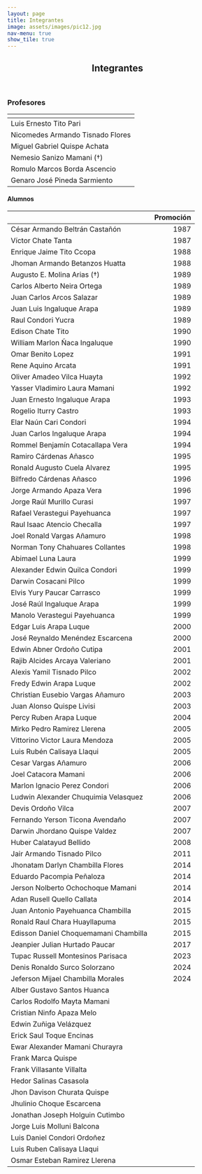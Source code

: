 ```yaml
---
layout: page
title: Integrantes
image: assets/images/pic12.jpg
nav-menu: true
show_tile: true
---
```


<!-- Main -->
<div id="main" class="alt">

<!-- One -->
<section id="one">
	<div class="inner">
		<header class="major">
			<h1>Integrantes</h1>
		</header>


<!-- Table -->
<h3>Profesores</h3>

<div class="table-wrapper">
	<table class="alt">
		<thead><tr><th></th>
		</tr></thead>
		<tbody><tr>
		<td>Luis Ernesto Tito Pari</td>
		</tr>
		<tr>
		<td>Nicomedes Armando Tisnado Flores</td>
		</tr>
		<tr>
		<td>Miguel Gabriel Quispe Achata</td>
		</tr>
		<tr>
		<td>Nemesio Sanizo Mamani (†)</td>
		</tr>
		<tr>
		<td>Romulo Marcos Borda Ascencio</td>
		</tr>
		<tr>
		<td>Genaro José Pineda Sarmiento</td>
		</tr>
		</tbody>
	</table>
</div>

<h4>Alumnos</h4>
<div class="table-wrapper">
	<table class="alt">
<thead><tr><th></th>
<th>Promoción</th>
</tr></thead>
<tbody>
<tr>
<td>César Armando Beltrán Castañón</td>
<td align="right">1987</td>
</tr>
<tr>
<td>Víctor Chate Tanta</td>
<td align="right">1987</td>
</tr>
<tr>
<td>Enrique Jaime Tito Ccopa</td>
<td align="right">1988</td>
</tr>
<tr>
<td>Jhoman Armando Betanzos Huatta</td>
<td align="right">1988</td>
</tr>
<tr>
<td>Augusto E. Molina Arias (†)</td>
<td align="right">1989</td>
</tr>
<tr>
<td>Carlos Alberto Neira Ortega</td>
<td align="right">1989</td>
</tr>
<tr>
<td>Juan Carlos Arcos Salazar</td>
<td align="right">1989</td>
</tr>
<tr>
<td>Juan Luis Ingaluque Arapa</td>
<td align="right">1989</td>
</tr>
<tr>
<td>Raul Condori Yucra</td>
<td align="right">1989</td>
</tr>
<tr>
<td>Edison Chate Tito</td>
<td align="right">1990</td>
</tr>
<tr>
<td>William Marlon Ñaca Ingaluque</td>
<td align="right">1990</td>
</tr>
<tr>
<td>Omar Benito Lopez</td>
<td align="right">1991</td>
</tr>
<tr>
<td>Rene Aquino Arcata</td>
<td align="right">1991</td>
</tr>
<tr>
<td>Oliver Amadeo Vilca Huayta</td>
<td align="right">1992</td>
</tr>
<tr>
<td>Yasser Vladimiro Laura Mamani</td>
<td align="right">1992</td>
</tr>
<tr>
<td>Juan Ernesto Ingaluque Arapa</td>
<td align="right">1993</td>
</tr>
<tr>
<td>Rogelio Iturry Castro</td>
<td align="right">1993</td>
</tr>
<tr>
<td>Elar Naún Cari Condori</td>
<td align="right">1994</td>
</tr>
<tr>
<td>Juan Carlos Ingaluque Arapa</td>
<td align="right">1994</td>
</tr>
<tr>
<td>Rommel Benjamín Cotacallapa Vera</td>
<td align="right">1994</td>
</tr>
<tr>
<td>Ramiro Cárdenas Añasco</td>
<td align="right">1995</td>
</tr>
<tr>
<td>Ronald Augusto Cuela Alvarez</td>
<td align="right">1995</td>
</tr>
<tr>
<td>Bilfredo Cárdenas Añasco</td>
<td align="right">1996</td>
</tr>
<tr>
<td>Jorge Armando Apaza Vera</td>
<td align="right">1996</td>
</tr>
<tr>
<td>Jorge Raúl Murillo Curasi</td>
<td align="right">1997</td>
</tr>
<tr>
<td>Rafael Verastegui Payehuanca</td>
<td align="right">1997</td>
</tr>
<tr>
<td>Raul Isaac Atencio Checalla</td>
<td align="right">1997</td>
</tr>
<tr>
<td>Joel Ronald Vargas Añamuro</td>
<td align="right">1998</td>
</tr>
<tr>
<td>Norman Tony Chahuares Collantes</td>
<td align="right">1998</td>
</tr>
<tr>
<td>Abimael Luna Laura</td>
<td align="right">1999</td>
</tr>
<tr>
<td>Alexander Edwin Quilca Condori</td>
<td align="right">1999</td>
</tr>
<tr>
<td>Darwin Cosacani Pilco</td>
<td align="right">1999</td>
</tr>
<tr>
<td>Elvis Yury Paucar Carrasco</td>
<td align="right">1999</td>
</tr>
<tr>
<td>José Raúl Ingaluque Arapa</td>
<td align="right">1999</td>
</tr>
<tr>
<td>Manolo Verastegui Payehuanca</td>
<td align="right">1999</td>
</tr>
<tr>
<td>Edgar Luis Arapa Luque</td>
<td align="right">2000</td>
</tr>
<tr>
<td>José Reynaldo Menéndez Escarcena</td>
<td align="right">2000</td>
</tr>
<tr>
<td>Edwin Abner Ordoño Cutipa</td>
<td align="right">2001</td>
</tr>
<tr>
<td>Rajib Alcides Arcaya Valeriano</td>
<td align="right">2001</td>
</tr>
<tr>
<td>Alexis Yamil Tisnado Pilco</td>
<td align="right">2002</td>
</tr>
<tr>
<td>Fredy Edwin Arapa Luque</td>
<td align="right">2002</td>
</tr>
<tr>
<td>Christian Eusebio Vargas Añamuro</td>
<td align="right">2003</td>
</tr>
<tr>
<td>Juan Alonso Quispe Livisi</td>
<td align="right">2003</td>
</tr>
<tr>
<td>Percy Ruben Arapa Luque</td>
<td align="right">2004</td>
</tr>
<tr>
<td>Mirko Pedro Ramirez Llerena</td>
<td align="right">2005</td>
</tr>
<tr>
<td>Vittorino Victor Laura Mendoza</td>
<td align="right">2005</td>
</tr>
<tr>
<td>Luis Rubén Calisaya Llaqui</td>
<td align="right">2005</td>
</tr>
<tr>
<td>Cesar Vargas Añamuro</td>
<td align="right">2006</td>
</tr>
<tr>
<td>Joel Catacora Mamani</td>
<td align="right">2006</td>
</tr>
<tr>
<td>Marlon Ignacio Perez Condori</td>
<td align="right">2006</td>
</tr>
<tr>
<td>Ludwin Alexander Chuquimia Velasquez</td>
<td align="right">2006</td>
</tr>
<tr>
<td>Devis Ordoño Vilca</td>
<td align="right">2007</td>
</tr>
<tr>
<td>Fernando Yerson Ticona Avendaño</td>
<td align="right">2007</td>
</tr>
<tr>
<td>Darwin Jhordano Quispe Valdez</td>
<td align="right">2007</td>
</tr>
<tr>
<td>Huber Calatayud Bellido</td>
<td align="right">2008</td>
</tr>
<tr>
<td>Jair Armando Tisnado Pilco</td>
<td align="right">2011</td>
</tr>
<tr>
<td>Jhonatam Darlyn Chambilla Flores</td>
<td align="right">2014</td>
</tr>
<tr>
<td>Eduardo Pacompia Peñaloza</td>
<td align="right">2014</td>
</tr>
<tr>
<td>Jerson Nolberto Ochochoque Mamani</td>
<td align="right">2014</td>
</tr>
<tr>
<td>Adan Rusell Quello Callata</td>
<td align="right">2014</td>
</tr>
<tr>
<td>Juan Antonio Payehuanca Chambilla</td>
<td align="right">2015</td>
</tr>
<tr>
<td>Ronald Raul Chara Huayllapuma</td>
<td align="right">2015</td>
</tr>
<tr>
<td>Edisson Daniel Choquemamani Chambilla</td>
<td align="right">2015</td>
</tr>
<tr>
<td>Jeanpier Julian Hurtado Paucar</td>
<td align="right">2017</td>
</tr>
<tr>
<td>Tupac Russell Montesinos Parisaca</td>
<td align="right">2023</td>
</tr>
<tr>
<td>Denis Ronaldo Surco Solorzano</td>
<td align="right">2024</td>
</tr>
<tr>
<td>Jeferson Mijael Chambilla Morales</td>
<td align="right">2024</td>
</tr>
<tr>
<td>Alber Gustavo Santos Huanca</td>
<td align="right"></td>
</tr>
<tr>
<td>Carlos Rodolfo Mayta Mamani</td>
<td align="right"></td>
</tr>
<tr>
<td>Cristian Ninfo Apaza Melo</td>
<td align="right"></td>
</tr>
<tr>
<td>Edwin Zuñiga Velázquez</td>
<td align="right"></td>
</tr>
<tr>
<td>Erick Saul Toque Encinas</td>
<td align="right"></td>
</tr>
<tr>
<td>Ewar Alexander Mamani Churayra</td>
<td align="right"></td>
</tr>
<tr>
<td>Frank Marca Quispe</td>
<td align="right"></td>
</tr>
<tr>
<td>Frank Villasante Villalta</td>
<td align="right"></td>
</tr>
<tr>
<td>Hedor Salinas Casasola</td>
<td align="right"></td>
</tr>
<tr>
<td>Jhon Davison Churata Quispe</td>
<td align="right"></td>
</tr>
<tr>
<td>Jhulinio Choque Escarcena</td>
<td align="right"></td>
</tr>
<tr>
<td>Jonathan Joseph Holguin Cutimbo</td>
<td align="right"></td>
</tr>
<tr>
<td>Jorge Luis Molluni Balcona</td>
<td align="right"></td>
</tr>
<tr>
<td>Luis Daniel Condori Ordoñez</td>
<td align="right"></td>
</tr>
<tr>
<td>Luis Ruben Calisaya Llaqui</td>
<td align="right"></td>
</tr>
<tr>
<td>Osmar Esteban Ramirez Llerena</td>
<td align="right"></td>
</tr>
</tbody></table>
</div>

</div>


</section>

</div>